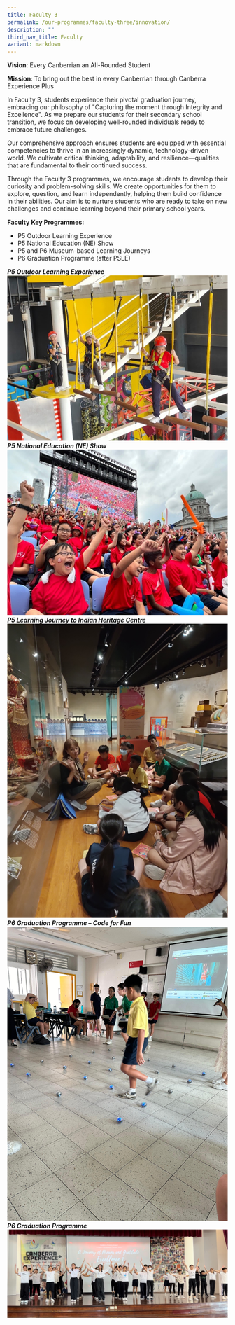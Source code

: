 ```yaml
---
title: Faculty 3
permalink: /our-programmes/faculty-three/innovation/
description: ""
third_nav_title: Faculty
variant: markdown
---
```

**Vision**: Every Canberrian an All-Rounded Student

**Mission**: To bring out the best in every Canberrian through Canberra Experience Plus

In Faculty 3, students experience their pivotal graduation journey, embracing our philosophy of "Capturing the moment through Integrity and Excellence". As we prepare our students for their secondary school transition, we focus on developing well-rounded individuals ready to embrace future challenges.

Our comprehensive approach ensures students are equipped with essential competencies to thrive in an increasingly dynamic, technology-driven world. We cultivate critical thinking, adaptability, and resilience—qualities that are fundamental to their continued success.

Through the Faculty 3 programmes, we encourage students to develop their curiosity and problem-solving skills. We create opportunities for them to explore, question, and learn independently, helping them build confidence in their abilities. Our aim is to nurture students who are ready to take on new challenges and continue learning beyond their primary school years.

**Faculty Key Programmes:**

*   P5 Outdoor Learning Experience
*   P5 National Education (NE) Show
*   P5 and P6 Museum-based Learning Journeys
*   P6 Graduation Programme (after PSLE)

***P5 Outdoor Learning Experience***
![](/images/P5_Outdoor_Learning_Experience.jpg)<br>
***P5 National Education (NE) Show***
![](/images/P5_NE_Show.jpg)<br>
***P5 Learning Journey to Indian Heritage Centre***
![](/images/P5_LJ.jpg)<br>
***P6 Graduation Programme – Code for Fun***
![](/images/P6_Graduation_Programme___Code_For_Fun.jpg)<br>
***P6 Graduation Programme***
![](/images/P6_Graduation_Concert.jpg)